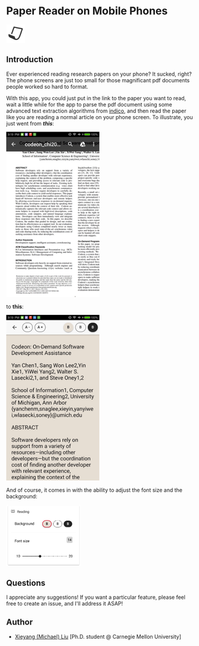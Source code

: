 # Paper Reader on Mobile Phones

<img width=50 src="preview/icon.png"/>

## Introduction

Ever experienced reading research papers on your phone? It sucked, right? The phone screens are just too small for those magnificant pdf documents people worked so hard to format.

With this app, you could just put in the link to the paper you want to read, wait a little while for the app to parse the pdf document using some advanced text extraction algorithms from [indico](indico.com), and then read the paper like you are reading a normal article on your phone screen. To illustrate, you just went from ***this***:

<img width=250 src="preview/reading-pdf.jpg" />

to **this**:

<img width=250 src="preview/reading-parsed-pdf.jpg" />

And of course, it comes in with the ability to adjust the font size and the background:

<img width=200 src="preview/settings.png" />


## Questions

I appreciate any suggestions! If you want a particular feature, please feel free to create an issue, and I'll address it ASAP!


## Author

- [Xieyang (Michael) Liu](https://lxieyang.github.io)     [Ph.D. student @ Carnegie Mellon University]